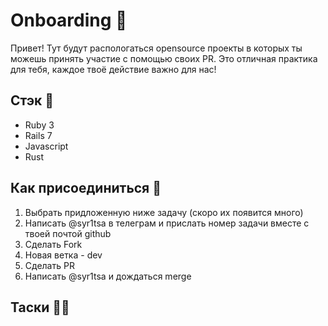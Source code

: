 # Onboarding 👋

Привет! Тут будут распологаться opensource проекты в которых ты можешь принять участие с помощью своих PR. Это отличная практика для тебя, каждое твоё действие важно для нас!

## Стэк 🍿

- Ruby 3
- Rails 7
- Javascript
- Rust

## Как присоединиться 🧙
1. Выбрать придложенную ниже задачу (скоро их появится много)
2. Написать @syr1tsa в телеграм и прислать номер задачи вместе с твоей почтой github
3. Сделать Fork
4. Новая ветка - dev
5. Сделать PR
6. Написать @syr1tsa и дождаться merge 

## Таски 👩‍💻
